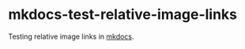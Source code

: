 mkdocs-test-relative-image-links
================================

Testing relative image links in [mkdocs](https://github.com/tomchristie/mkdocs).
